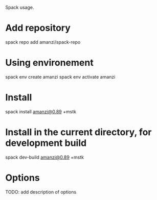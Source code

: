 Spack usage.

# Add repository
spack repo add amanzi/spack-repo

# Using environement
spack env create amanzi
spack env activate amanzi

# Install
spack install amanzi@0.89 +mstk

# Install in the current directory, for development build
spack dev-build amanzi@0.89 +mstk

# Options
TODO: add description of options